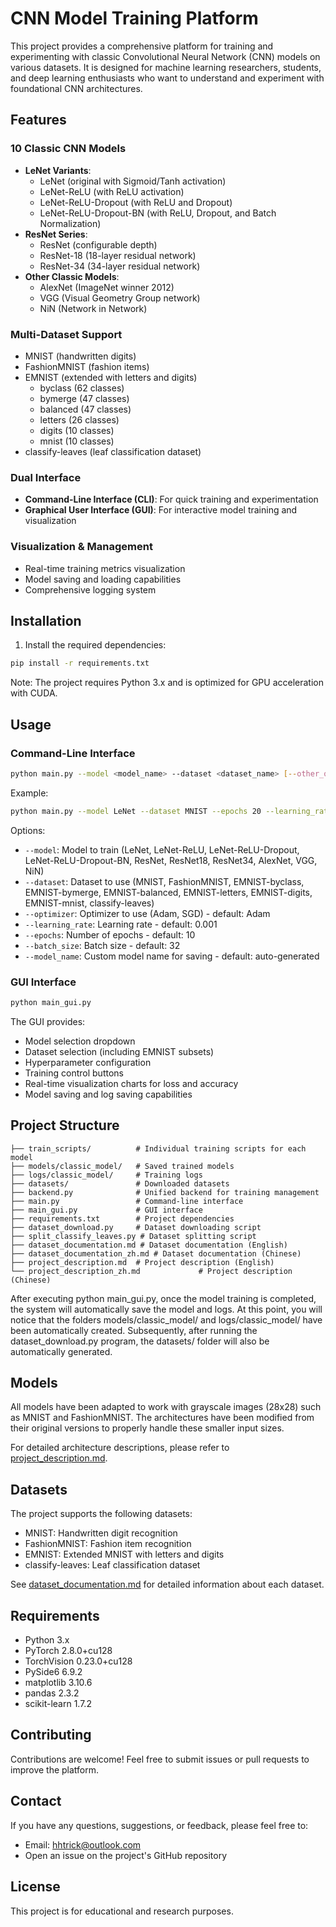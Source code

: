 # CNN Model Training Platform

This project provides a comprehensive platform for training and experimenting with classic Convolutional Neural Network (CNN) models on various datasets. It is designed for machine learning researchers, students, and deep learning enthusiasts who want to understand and experiment with foundational CNN architectures.

## Features

### 10 Classic CNN Models
- **LeNet Variants**:
  - LeNet (original with Sigmoid/Tanh activation)
  - LeNet-ReLU (with ReLU activation)
  - LeNet-ReLU-Dropout (with ReLU and Dropout)
  - LeNet-ReLU-Dropout-BN (with ReLU, Dropout, and Batch Normalization)
- **ResNet Series**:
  - ResNet (configurable depth)
  - ResNet-18 (18-layer residual network)
  - ResNet-34 (34-layer residual network)
- **Other Classic Models**:
  - AlexNet (ImageNet winner 2012)
  - VGG (Visual Geometry Group network)
  - NiN (Network in Network)

### Multi-Dataset Support
- MNIST (handwritten digits)
- FashionMNIST (fashion items)
- EMNIST (extended with letters and digits)
  - byclass (62 classes)
  - bymerge (47 classes)
  - balanced (47 classes)
  - letters (26 classes)
  - digits (10 classes)
  - mnist (10 classes)
- classify-leaves (leaf classification dataset)

### Dual Interface
- **Command-Line Interface (CLI)**: For quick training and experimentation
- **Graphical User Interface (GUI)**: For interactive model training and visualization

### Visualization & Management
- Real-time training metrics visualization
- Model saving and loading capabilities
- Comprehensive logging system

## Installation

1. Install the required dependencies:
```bash
pip install -r requirements.txt
```

Note: The project requires Python 3.x and is optimized for GPU acceleration with CUDA.

## Usage

### Command-Line Interface

```bash
python main.py --model <model_name> --dataset <dataset_name> [--other_options]
```

Example:
```bash
python main.py --model LeNet --dataset MNIST --epochs 20 --learning_rate 0.001
```

Options:
- `--model`: Model to train (LeNet, LeNet-ReLU, LeNet-ReLU-Dropout, LeNet-ReLU-Dropout-BN, ResNet, ResNet18, ResNet34, AlexNet, VGG, NiN)
- `--dataset`: Dataset to use (MNIST, FashionMNIST, EMNIST-byclass, EMNIST-bymerge, EMNIST-balanced, EMNIST-letters, EMNIST-digits, EMNIST-mnist, classify-leaves)
- `--optimizer`: Optimizer to use (Adam, SGD) - default: Adam
- `--learning_rate`: Learning rate - default: 0.001
- `--epochs`: Number of epochs - default: 10
- `--batch_size`: Batch size - default: 32
- `--model_name`: Custom model name for saving - default: auto-generated

### GUI Interface

```bash
python main_gui.py
```

The GUI provides:
- Model selection dropdown
- Dataset selection (including EMNIST subsets)
- Hyperparameter configuration
- Training control buttons
- Real-time visualization charts for loss and accuracy
- Model saving and log saving capabilities

## Project Structure

```
├── train_scripts/          # Individual training scripts for each model
├── models/classic_model/   # Saved trained models
├── logs/classic_model/     # Training logs
├── datasets/               # Downloaded datasets
├── backend.py              # Unified backend for training management
├── main.py                 # Command-line interface
├── main_gui.py             # GUI interface
├── requirements.txt        # Project dependencies
├── dataset_download.py     # Dataset downloading script
├── split_classify_leaves.py # Dataset splitting script
├── dataset_documentation.md # Dataset documentation (English)
├── dataset_documentation_zh.md # Dataset documentation (Chinese)
├── project_description.md  # Project description (English)
└── project_description_zh.md             # Project description (Chinese)
```
After executing python main_gui.py, once the model training is completed, the system will automatically save the model and logs. At this point, you will notice that the folders models/classic_model/ and logs/classic_model/ have been automatically created. Subsequently, after running the dataset_download.py program, the datasets/ folder will also be automatically generated.

## Models

All models have been adapted to work with grayscale images (28x28) such as MNIST and FashionMNIST. The architectures have been modified from their original versions to properly handle these smaller input sizes.

For detailed architecture descriptions, please refer to [project_description.md](project_description.md).

## Datasets

The project supports the following datasets:
- MNIST: Handwritten digit recognition
- FashionMNIST: Fashion item recognition
- EMNIST: Extended MNIST with letters and digits
- classify-leaves: Leaf classification dataset

See [dataset_documentation.md](dataset_documentation.md) for detailed information about each dataset.

## Requirements

- Python 3.x
- PyTorch 2.8.0+cu128
- TorchVision 0.23.0+cu128
- PySide6 6.9.2
- matplotlib 3.10.6
- pandas 2.3.2
- scikit-learn 1.7.2

## Contributing

Contributions are welcome! Feel free to submit issues or pull requests to improve the platform.

## Contact

If you have any questions, suggestions, or feedback, please feel free to:
- Email: hhtrick@outlook.com
- Open an issue on the project's GitHub repository

## License

This project is for educational and research purposes.
